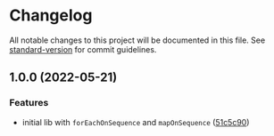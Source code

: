 # Changelog

All notable changes to this project will be documented in this file. See [standard-version](https://github.com/conventional-changelog/standard-version) for commit guidelines.

## 1.0.0 (2022-05-21)


### Features

* initial lib with `forEachOnSequence` and `mapOnSequence` ([51c5c90](https://github.com/eturino/small-utils/commit/51c5c9002eec17bfa8bed69d0946ed0952033f28))
